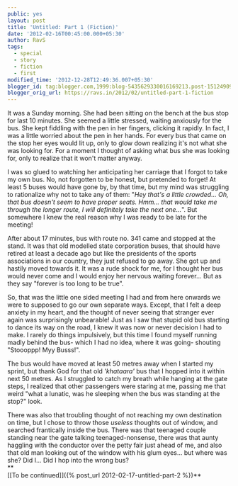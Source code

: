 ```yaml
---
public: yes
layout: post
title: 'Untitled: Part 1 (Fiction)'
date: '2012-02-16T00:45:00.000+05:30'
author: RavS
tags:
  - special 
  - story 
  - fiction 
  - first
modified_time: '2012-12-28T12:49:36.007+05:30'
blogger_id: tag:blogger.com,1999:blog-5435629330016169213.post-1512490920140608882
blogger_orig_url: https://ravs.in/2012/02/untitled-part-1-fiction
---
```


It was a Sunday morning. She had been sitting on the bench at the bus stop for last 10 minutes. She seemed a little stressed, waiting anxiously for the bus. She kept fiddling with the pen in her fingers, clicking it rapidly. In fact, I was a little worried about the pen in her hands. For every bus that came on the stop her eyes would lit up, only to glow down realizing it's not what she was looking for. For a moment I thought of asking what bus she was looking for, only to realize that it won't matter anyway.

I was so glued to watching her anticipating her carriage that I forgot to take my own bus. No, not forgotten to be honest, but pretended to forget! At least 5 buses would have gone by, by that time, but my mind was struggling to rationalize why not to take any of them: "_Hey that's a little crowded... Oh, that bus doesn't seem to have proper seats. Hmm... that would take me through the longer route, I will definitely take the next one..._". But somewhere I knew the real reason why I was ready to be late for the meeting!

After about 17 minutes, bus with route no. 341 came and stopped at the stand. It was that old modelled state corporation buses, that should have retired at least a decade ago but like the presidents of the sports associations in our country, they just refused to go away. She got up and hastily moved towards it. It was a rude shock for me, for I thought her bus would never come and I would enjoy her nervous waiting forever... But as they say "forever is too long to be true".

So, that was the little one sided meeting I had and from here onwards we were to supposed to go our own separate ways. Except, that I felt a deep anxiety in my heart, and the thought of never seeing that stranger ever again was surprisingly unbearable! Just as I saw that stupid old bus starting to dance its way on the road, I knew it was now or never decision I had to make. I rarely do things impulsively, but this time I found myself running madly behind the bus- which I had no idea, where it was going- shouting "Stoooppp! Myy Busss!".

The bus would have moved at least 50 metres away when I started my sprint, but thank God for that old _'khataara'_ bus that I hopped into it within next 50 metres. As I struggled to catch my breath while hanging at the gate steps, I realized that other passengers were staring at me, passing me that weird "what a lunatic, was he sleeping when the bus was standing at the stop?" look.

There was also that troubling thought of not reaching my own destination on time, but I chose to throw those _useless_ thoughts out of window, and searched frantically inside the bus. There was that teenaged couple standing near the gate talking teenaged-nonsense, there was that aunty haggling with the conductor over the petty fair just ahead of me, and also that old man looking out of the window with his glum eyes... but where was she? Did I... Did I hop into the wrong bus?  
**  
[\[To be continued\]]({% post_url 2012-02-17-untitled-part-2 %})**
